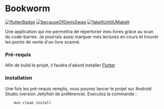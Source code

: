 # Bookworm

[![flutterBadge](https://forthebadge.com/images/badges/made-with-flutter.svg)](https://flutter.dev/) [![becauseOfDenisSwag](https://forthebadge.com/images/badges/built-with-swag.svg)](https://www.pixiz.com/template/SWAG-PNG-2119)  [![fakeItUntilUMakeIt](https://forthebadge.com/images/badges/its-not-a-lie-if-you-believe-it.svg)]([https://www.pixiz.com/template/SWAG-PNG-2119](https://www.youtube.com/watch?app=desktop&v=kNstaSpMQsE))

Une application qui me permettra de répertorier mes livres grâce au scan du code-barres. Je pourrais aussi marquer mes lectures en cours et trouver les points de vente d'un livre scanné.


### Pré-requis

Afin de build le projet, il faudra d'abord installer [Flutter](https://docs.flutter.dev/get-started/install)

### Installation
Une fois les pré-requis remplis, vous pouvez lancer le projet sur Android Studio (version Jellyfish de préférence).
Executez la commande :
  ```maven
      mvn clean install
  ```  


